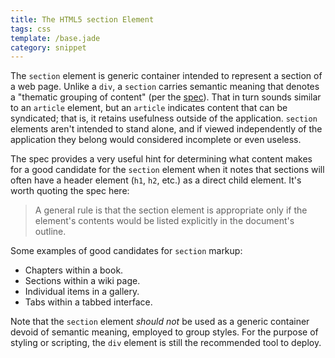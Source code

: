 ```yaml
---
title: The HTML5 section Element
tags: css
template: /base.jade
category: snippet
---
```


The `section` element is generic container intended to represent a section of a web page. Unlike a `div`, a `section` carries semantic meaning that denotes a "thematic grouping of content" (per the [spec](http://www.w3.org/TR/html5/sections.html#the-section-element)). That in turn sounds similar to an `article` element, but an `article` indicates content that can be syndicated; that is, it retains usefulness outside of the application. `section` elements aren't intended to stand alone, and if viewed independently of the application they belong would considered incomplete or even useless.

The spec provides a very useful hint for determining what content makes for a good candidate for the `section` element when it notes that sections will often have a header element (`h1`, `h2`, etc.) as a direct child element. It's worth quoting the spec here: 

> A general rule is that the section element is appropriate only if the element's contents would be listed explicitly in the document's outline.

Some examples of good candidates for `section` markup:

* Chapters within a book.
* Sections within a wiki page.
* Individual items in a gallery.
* Tabs within a tabbed interface.

Note that the `section` element *should not* be used as a generic container devoid of semantic meaning, employed to group styles. For the purpose of styling or scripting, the `div` element is still the recommended tool to deploy.
